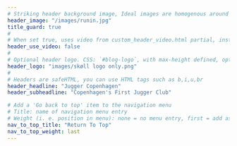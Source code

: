 ```yaml
---
# Striking header background image, Ideal images are homogenous around the centre and contrasting to the text. Non-ideal images can use `title_guard`
header_image: "/images/runin.jpg"
title_guard: true
#
# When set true, uses video from custom_header_video.html partial, instead of header_image
header_use_video: false
#
# Optional header logo. CSS: `#blog-logo`, with max-height defined, optimize to prevent scaling
header_logo: "images/skøll logo only.png"
#
# Headers are safeHTML, you can use HTML tags such as b,i,u,br
header_headline: "Jugger Copenhagen"
header_subheadline: "Copenhagen's First Jugger Club"

# Add a 'Go back to top' item to the navigation menu
# Title: name of navigation menu entry
# Weight (i. e. position in menu): none = no menu entry, first = add as first entry, last = ad as last entry
nav_to_top_title: "Return To Top"
nav_to_top_weight: last
---
```

